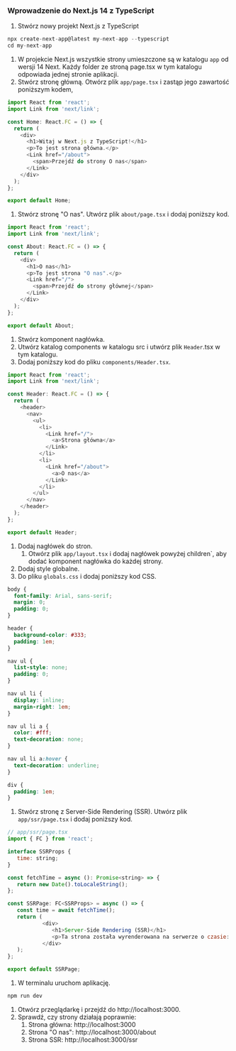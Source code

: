 ### Wprowadzenie do Next.js 14 z TypeScript

1. Stwórz nowy projekt Next.js z TypeScript
```js
npx create-next-app@latest my-next-app --typescript
cd my-next-app
```
1. W projekcie Next.js wszystkie strony umieszczone są w katalogu `app` od wersji 14 Next. Każdy folder ze stroną page.tsx w tym katalogu odpowiada jednej stronie aplikacji.
1. Stwórz stronę główną. Otwórz plik `app/page.tsx` i zastąp jego zawartość poniższym kodem,
```js
import React from 'react';
import Link from 'next/link';

const Home: React.FC = () => {
  return (
    <div>
      <h1>Witaj w Next.js z TypeScript!</h1>
      <p>To jest strona główna.</p>
      <Link href="/about">
        <span>Przejdź do strony O nas</span>
      </Link>
    </div>
  );
};

export default Home;
```
1. Stwórz stronę "O nas". Utwórz plik `about/page.tsx` i dodaj poniższy kod.
```js
import React from 'react';
import Link from 'next/link';

const About: React.FC = () => {
  return (
    <div>
      <h1>O nas</h1>
      <p>To jest strona "O nas".</p>
      <Link href="/">
        <span>Przejdź do strony głównej</span>
      </Link>
    </div>
  );
};

export default About;
```
1. Stwórz komponent nagłówka.
1. Utwórz katalog components w katalogu src i utwórz plik `Header`.tsx w tym katalogu.
1. Dodaj poniższy kod do pliku `components/Header.tsx`.
```js
import React from 'react';
import Link from 'next/link';

const Header: React.FC = () => {
  return (
    <header>
      <nav>
        <ul>
          <li>
            <Link href="/">
              <a>Strona główna</a>
            </Link>
          </li>
          <li>
            <Link href="/about">
              <a>O nas</a>
            </Link>
          </li>
        </ul>
      </nav>
    </header>
  );
};

export default Header;
```
1. Dodaj nagłówek do stron.
   1. Otwórz plik `app/layout.tsx` i dodaj nagłówek powyżej children`, aby dodać komponent nagłówka do każdej strony.
1. Dodaj style globalne.
1. Do pliku `globals.css` i dodaj poniższy kod CSS.
```css
body {
  font-family: Arial, sans-serif;
  margin: 0;
  padding: 0;
}

header {
  background-color: #333;
  padding: 1em;
}

nav ul {
  list-style: none;
  padding: 0;
}

nav ul li {
  display: inline;
  margin-right: 1em;
}

nav ul li a {
  color: #fff;
  text-decoration: none;
}

nav ul li a:hover {
  text-decoration: underline;
}

div {
  padding: 1em;
}
```
1. Stwórz stronę z Server-Side Rendering (SSR). Utwórz plik `app/ssr/page.tsx` i dodaj poniższy kod.
```js
// app/ssr/page.tsx
import { FC } from 'react';

interface SSRProps {
   time: string;
}

const fetchTime = async (): Promise<string> => {
   return new Date().toLocaleString();
};

const SSRPage: FC<SSRProps> = async () => {
   const time = await fetchTime();
   return (
           <div>
              <h1>Server-Side Rendering (SSR)</h1>
              <p>Ta strona została wyrenderowana na serwerze o czasie: {time}</p>
           </div>
   );
};

export default SSRPage;
```
1. W terminalu uruchom aplikację.
```js
npm run dev
```
1. Otwórz przeglądarkę i przejdź do http://localhost:3000.
1. Sprawdź, czy strony działają poprawnie:
   1. Strona główna: http://localhost:3000
   1. Strona "O nas": http://localhost:3000/about
   1. Strona SSR: http://localhost:3000/ssr
